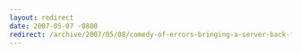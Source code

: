 ```yaml
---
layout: redirect
date: 2007-05-07 -0800
redirect: /archive/2007/05/08/comedy-of-errors-bringing-a-server-back-from-the-dead.aspx/
---
```

